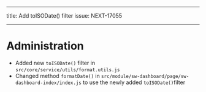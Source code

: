 ---
title: Add toISODate() filter
issue: NEXT-17055
___
# Administration
* Added new `toISODate()` filter in `src/core/service/utils/format.utils.js`
* Changed method `formatDate()` in `src/module/sw-dashboard/page/sw-dashboard-index/index.js` to use the newly added `toISODate()`filter
